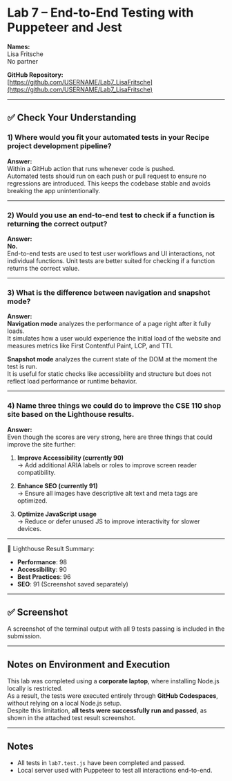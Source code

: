 # Lab 7 – End-to-End Testing with Puppeteer and Jest

**Names:**  
Lisa Fritsche  
No partner 

**GitHub Repository:**  
[https://github.com/USERNAME/Lab7_LisaFritsche](https://github.com/USERNAME/Lab7_LisaFritsche)  


---

## ✅ Check Your Understanding

### 1) Where would you fit your automated tests in your Recipe project development pipeline?  
**Answer:**  
Within a GitHub action that runs whenever code is pushed.  
Automated tests should run on each push or pull request to ensure no regressions are introduced. This keeps the codebase stable and avoids breaking the app unintentionally.

---

### 2) Would you use an end-to-end test to check if a function is returning the correct output?  
**Answer:**  
**No.**  
End-to-end tests are used to test user workflows and UI interactions, not individual functions. Unit tests are better suited for checking if a function returns the correct value.

---

### 3) What is the difference between navigation and snapshot mode?  
**Answer:**  
**Navigation mode** analyzes the performance of a page right after it fully loads.  
It simulates how a user would experience the initial load of the website and measures metrics like First Contentful Paint, LCP, and TTI.

**Snapshot mode** analyzes the current state of the DOM at the moment the test is run.  
It is useful for static checks like accessibility and structure but does not reflect load performance or runtime behavior.


---

### 4) Name three things we could do to improve the CSE 110 shop site based on the Lighthouse results.  
**Answer:**  
Even though the scores are very strong, here are three things that could improve the site further:

1. **Improve Accessibility (currently 90)**  
   → Add additional ARIA labels or roles to improve screen reader compatibility.

2. **Enhance SEO (currently 91)**  
   → Ensure all images have descriptive alt text and meta tags are optimized.

3. **Optimize JavaScript usage**  
   → Reduce or defer unused JS to improve interactivity for slower devices.

---

📸 Lighthouse Result Summary:
- **Performance**: 98
- **Accessibility**: 90
- **Best Practices**: 96
- **SEO**: 91
(Screenshot saved separately)

---

## ✅ Screenshot

A screenshot of the terminal output with all 9 tests passing is included in the submission.

---

## Notes on Environment and Execution

This lab was completed using a **corporate laptop**, where installing Node.js locally is restricted.  
As a result, the tests were executed entirely through **GitHub Codespaces**, without relying on a local Node.js setup.  
Despite this limitation, **all tests were successfully run and passed**, as shown in the attached test result screenshot.

---

## Notes

- All tests in `lab7.test.js` have been completed and passed.
- Local server used with Puppeteer to test all interactions end-to-end.

  






